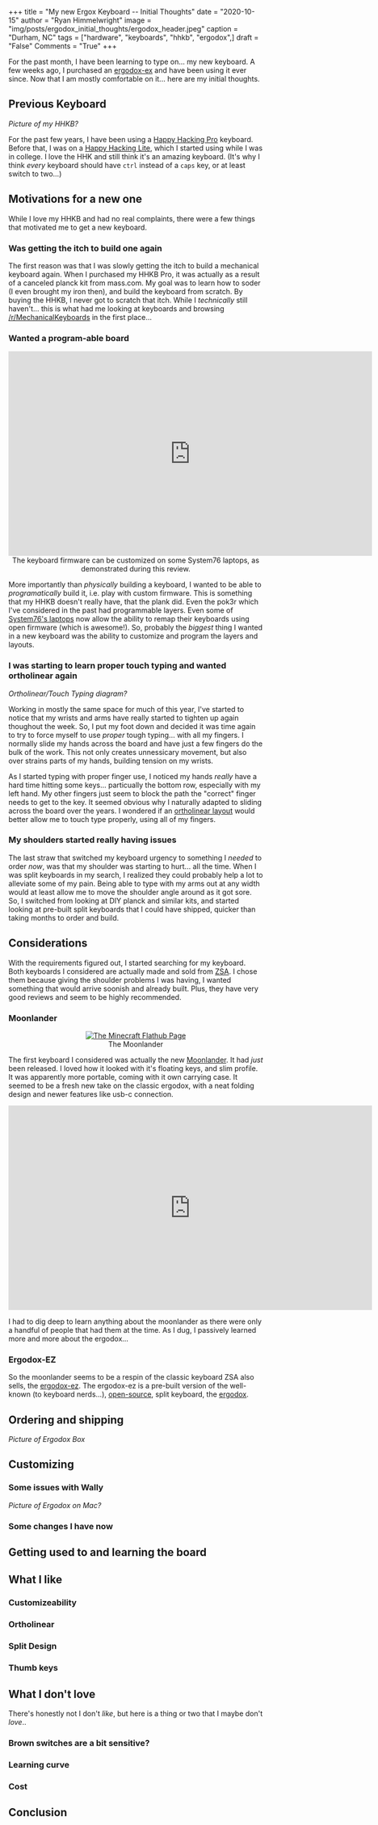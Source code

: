 +++
title   = "My new Ergox Keyboard -- Initial Thoughts"
date    = "2020-10-15"
author  = "Ryan Himmelwright"
image   = "img/posts/ergodox_initial_thoughts/ergodox_header.jpeg"
caption = "Durham, NC"
tags    = ["hardware", "keyboards", "hhkb", "ergodox",]
draft   = "False"
Comments = "True"
+++

For the past month, I have been learning to type on... my new keyboard. A few
weeks ago, I purchased an [ergodox-ex]() and have been using it ever since. Now
that I am mostly comfortable on it... here are my initial thoughts.

<!--more-->

## Previous Keyboard

*Picture of my HHKB?*

For the past few years, I have been using a [Happy Hacking Pro]() keyboard.
Before that, I was on a [Happy Hacking Lite](), which I started using while I
was in college. I love the HHK and still think it's an amazing keyboard. (It's
why I think *every* keyboard should have `ctrl` instead of a `caps` key, or at
least switch to two...)


## Motivations for a new one

While I love my HHKB and had no real complaints, there were a few things that
motivated me to get a new keyboard.


### Was getting the itch to build one again

The first reason was that I was slowly getting the itch to build a mechanical
keyboard again. When I purchased my HHKB Pro, it was actually as a result of a
canceled planck kit from mass.com. My goal was to learn how to soder (I even
brought my iron then), and build the keyboard from scratch. By buying the HHKB,
I never got to scratch that itch. While I *technically* still haven't... this
is what had me looking at keyboards and browsing
[/r/MechanicalKeyboards](https://www.reddit.com/r/MechanicalKeyboards/) in the
first place...

### Wanted a program-able board
<center>
<iframe width="720" height="405" src="https://www.youtube.com/embed/5aJ9U5t9oD4?start=557" frameborder="0" allow="accelerometer; autoplay; clipboard-write; encrypted-media; gyroscope; picture-in-picture" allowfullscreen></iframe>
<div class="caption">The keyboard firmware can be customized on some System76 laptops, as demonstrated during this review.</div>
</center>


More importantly than *physically* building a keyboard, I wanted to be able to
*programatically* build it, i.e. play with custom firmware. This is something
that my HHKB doesn't really have, that the plank did. Even the pok3r which I've
considered in the past had programmable layers. Even some of [System76's
laptops](https://system76.com/laptops)
now allow the ability to remap their keyboards using open firmware
(which is awesome!). So, probably the *biggest* thing I wanted in a new
keyboard was the ability to customize and program the layers and layouts.


### I was starting to learn proper touch typing and wanted ortholinear again

*Ortholinear/Touch Typing diagram?*

Working in mostly the same space for much of this year, I've started to notice
that my wrists and arms have really started to tighten up again thoughout the
week. So, I put my foot down and decided it was time again to try to force
myself to use *proper* tough typing... with all my fingers. I normally slide
my hands across the board and have just a few fingers do the bulk of the work.
This not only creates unnessicary movement, but also over strains parts of my
hands, building tension on my wrists.

As I started typing with proper finger use, I noticed my hands *really* have a
hard time hitting some keys... particually the bottom row, especially with my
left hand. My other fingers just seem to block the path the "correct" finger
needs to get to the key. It seemed obvious why I naturally adapted to sliding
across the board over the years. I wondered if an
[ortholinear layout]() would better allow me to touch type properly, using all
of my fingers.


### My shoulders started really having issues

The last straw that switched my keyboard urgency to something I *needed* to
order *now*, was that my shoulder was starting to hurt... all the time. When I
was split keyboards in my search, I realized they could probably help a lot to
alleviate some of my pain. Being able to type with my arms out at any width
would at least allow me to move the shoulder angle around as it got sore. So, I
switched from looking at DIY planck and similar kits, and started looking at
pre-built split keyboards that I could have shipped, quicker than taking months
to order and build.

## Considerations

With the requirements figured out, I started searching for my keyboard. Both
keyboards I considered are actually made and sold from
[ZSA](https://zsa.io). I chose them because giving the
shoulder problems I was having, I wanted something that would arrive soonish
and already built. Plus, they have very good reviews and seem to be highly
recommended.

### Moonlander

<center>
<a href="/img/posts/ergodox_initial_thoughts/moonlander.png">
<img alt="The Minecraft Flathub Page" src="/img/posts/ergodox_initial_thoughts/moonlander.png" style="max-width: 100%;"/></a>
<div class="caption">The Moonlander</div>
</center>

The first keyboard I considered was actually the new
[Moonlander](https://www.zsa.io/moonlander/). It had *just* been released. I
loved how it looked with it's floating keys, and slim profile. It was
apparently more portable, coming with it own carrying case. It seemed to
be a fresh new take on the classic ergodox, with a neat folding design and
newer features like usb-c connection.

<center>
<iframe width="720" height="405" src="https://www.youtube.com/embed/mWu-_ACpSgY" frameborder="0" allow="accelerometer; autoplay; clipboard-write; encrypted-media; gyroscope; picture-in-picture" allowfullscreen></iframe>
</center>

I had to dig deep to learn anything about the moonlander as there were only a
handful of people that had them at the time. As I dug, I passively learned
more and more about the ergodox...


### Ergodox-EZ

So the moonlander seems to be a respin of the classic keyboard ZSA also sells,
the [ergodox-ez](https://ergodox-ez.com). The ergodox-ez is a pre-built version
of the well-known (to keyboard nerds...),
[open-source](https://github.com/Ergodox-io), split keyboard, the
[ergodox](https://deskthority.net/wiki/ErgoDox).


## Ordering and shipping

*Picture of Ergodox Box*

## Customizing


### Some issues with Wally

*Picture of Ergodox on Mac?*


### Some changes I have now


## Getting used to and learning the board


## What I like

### Customizeability


### Ortholinear


### Split Design


### Thumb keys


## What I don't love
There's honestly not I don't *like*, but here is a thing or two that I maybe
don't *love*..

### Brown switches are a bit sensitive?


### Learning curve


### Cost


## Conclusion


